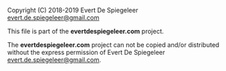 Copyright (C) 2018-2019 Evert De Spiegeleer <evert.de.spiegeleer@gmail.com>

This file is part of the **evertdespiegeleer.com** project.

The **evertdespiegeleer.com** project can not be copied and/or distributed without the express
permission of Evert De Spiegeleer <evert.de.spiegeleer@gmail.com>.
